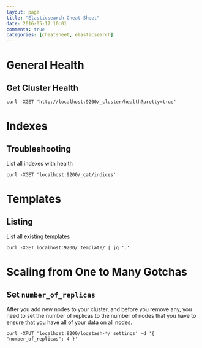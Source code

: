```yaml
---
layout: page
title: "Elasticsearch Cheat Sheet"
date: 2016-05-17 10:01
comments: true
categories: [cheatsheet, elasticsearch]
---
```


# General Health

## Get Cluster Health
```
curl -XGET 'http://localhost:9200/_cluster/health?pretty=true'
```

# Indexes

## Troubleshooting
List all indexes with health
```
curl -XGET 'localhost:9200/_cat/indices'
```


# Templates

## Listing
List all existing templates
```
curl -XGET localhost:9200/_template/ | jq '.'
```

# Scaling from One to Many Gotchas

## Set `number_of_replicas`
After you add new nodes to your cluster, and before you remove any, you need to set the number of replicas to the number of nodes that you have to ensure that you have all of your data on all nodes.
```
curl -XPUT 'localhost:9200/logstash-*/_settings' -d '{ "number_of_replicas": 4 }'
```
